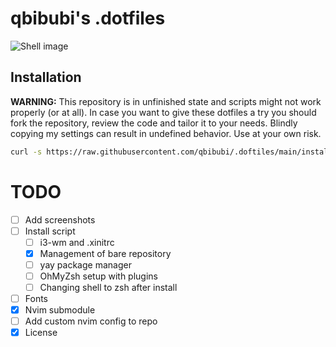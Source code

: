# qbibubi's .dotfiles

![Shell image]()

## Installation

**WARNING:** This repository is in unfinished state and scripts might not work properly (or at all). In case you want to give these dotfiles a try you should fork the repository, review the code and tailor it to your needs. Blindly copying my settings can result in undefined behavior. Use at your own risk.

```bash
curl -s https://raw.githubusercontent.com/qbibubi/.doftiles/main/install | /usr/bin/bash
```

# TODO

- [ ] Add screenshots
- [ ] Install script 
    - [ ] i3-wm and .xinitrc
    - [x] Management of bare repository
    - [ ] yay package manager
    - [ ] OhMyZsh setup with plugins
    - [ ] Changing shell to zsh after install
- [ ] Fonts
- [x] Nvim submodule
- [ ] Add custom nvim config to repo
- [x] License
